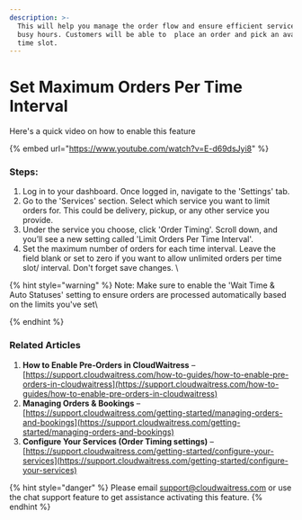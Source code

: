 ```yaml
---
description: >-
  This will help you manage the order flow and ensure efficient service during
  busy hours. Customers will be able to  place an order and pick an available
  time slot.
---
```


# Set Maximum Orders Per Time Interval

Here's a quick video on how to enable this feature

{% embed url="https://www.youtube.com/watch?v=E-d69dsJyi8" %}

### Steps:&#x20;

1. Log in to your dashboard. Once logged in, navigate to the 'Settings' tab.&#x20;
2. Go to the 'Services' section. Select which service you want to limit orders for. This could be delivery, pickup, or any other service you provide.
3. Under the service you choose, click 'Order Timing'. Scroll down, and you’ll see a new setting called 'Limit Orders Per Time Interval'.
4. Set the maximum number of orders for each time interval. Leave the field blank or set to zero if you want to allow unlimited orders per time slot/ interval. Don't forget save changes. \


{% hint style="warning" %}
Note:  Make sure to enable the 'Wait Time & Auto Statuses' setting to ensure orders are processed automatically based on the limits you've set\

{% endhint %}



### Related Articles

1. **How to Enable Pre‑Orders in CloudWaitress** – [https://support.cloudwaitress.com/how-to-guides/how-to-enable-pre-orders-in-cloudwaitress](https://support.cloudwaitress.com/how-to-guides/how-to-enable-pre-orders-in-cloudwaitress)
2. **Managing Orders & Bookings** – [https://support.cloudwaitress.com/getting-started/managing-orders-and-bookings](https://support.cloudwaitress.com/getting-started/managing-orders-and-bookings)
3. **Configure Your Services (Order Timing settings)** – [https://support.cloudwaitress.com/getting-started/configure-your-services](https://support.cloudwaitress.com/getting-started/configure-your-services)





{% hint style="danger" %}
Please email [support@cloudwaitress.com](mailto:support@cloudwaitress.com) or use the chat support feature to get assistance activating this feature.
{% endhint %}
